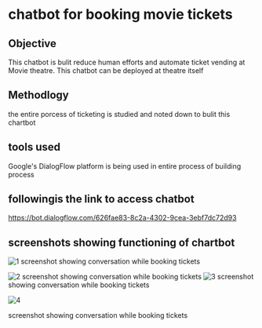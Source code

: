

# chatbot for booking movie tickets

## Objective
This chatbot is bulit reduce human efforts and automate ticket vending at Movie theatre.
This chatbot can be deployed at theatre itself
## Methodlogy 
the entire porcess of ticketing is studied and noted down to bulit this chartbot
## tools used
Google's DialogFlow platform is being used in entire process of building process
## followingis the link to access chatbot
https://bot.dialogflow.com/626fae83-8c2a-4302-9cea-3ebf7dc72d93
## screenshots showing functioning of chartbot
![1](https://user-images.githubusercontent.com/99713423/196033770-ceac64ac-fd21-4e9f-bda9-aeae7458ad7a.jpg)
screenshot showing conversation while booking tickets

![2](https://user-images.githubusercontent.com/99713423/196033785-64fc3045-e700-49ef-8c85-75f4a518b605.jpg)
screenshot showing conversation while booking tickets
![3](https://user-images.githubusercontent.com/99713423/196034708-d50c4f8f-ddd8-4915-bf25-699972c116ac.jpg)
screenshot showing conversation while booking tickets

![4](https://user-images.githubusercontent.com/99713423/196034718-4ab7c64f-4d66-484c-bd0f-9bd05d6062f8.jpg)

screenshot showing conversation while booking tickets








